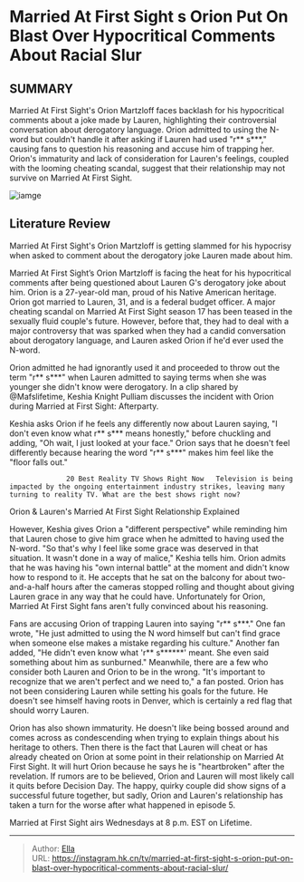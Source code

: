 # Married At First Sight s Orion Put On Blast Over Hypocritical Comments About Racial Slur


## SUMMARY 



  Married At First Sight&#39;s Orion Martzloff faces backlash for his hypocritical comments about a joke made by Lauren, highlighting their controversial conversation about derogatory language.   Orion admitted to using the N-word but couldn&#39;t handle it after asking if Lauren had used &#34;r** s***,&#34; causing fans to question his reasoning and accuse him of trapping her.   Orion&#39;s immaturity and lack of consideration for Lauren&#39;s feelings, coupled with the looming cheating scandal, suggest that their relationship may not survive on Married At First Sight.  

![iamge](https://static1.srcdn.com/wordpress/wp-content/uploads/2023/11/married-at-first-sight-s-orion-put-on-blast-over-hypocritical-comments-about-racial-slur.jpg)

## Literature Review
Married At First Sight&#39;s Orion Martzloff is getting slammed for his hypocrisy when asked to comment about the derogatory joke Lauren made about him.




Married At First Sight’s Orion Martzloff is facing the heat for his hypocritical comments after being questioned about Lauren G&#39;s derogatory joke about him. Orion is a 27-year-old man, proud of his Native American heritage. Orion got married to Lauren, 31, and is a federal budget officer. A major cheating scandal on Married At First Sight season 17 has been teased in the sexually fluid couple&#39;s future. However, before that, they had to deal with a major controversy that was sparked when they had a candid conversation about derogatory language, and Lauren asked Orion if he&#39;d ever used the N-word.




Orion admitted he had ignorantly used it and proceeded to throw out the term &#34;r** s***&#34; when Lauren admitted to saying terms when she was younger she didn&#39;t know were derogatory. In a clip shared by @Mafslifetime, Keshia Knight Pulliam discusses the incident with Orion during Married at First Sight: Afterparty.


 

Keshia asks Orion if he feels any differently now about Lauren saying, &#34;I don&#39;t even know what r** s*** means honestly,&#34; before chuckling and adding, &#34;Oh wait, I just looked at your face.&#34; Orion says that he doesn&#39;t feel differently because hearing the word &#34;r** s***&#34; makes him feel like the &#34;floor falls out.&#34;

                  20 Best Reality TV Shows Right Now   Television is being impacted by the ongoing entertainment industry strikes, leaving many turning to reality TV. What are the best shows right now?    





 Orion &amp; Lauren&#39;s Married At First Sight Relationship Explained 
          

However, Keshia gives Orion a &#34;different perspective&#34; while reminding him that Lauren chose to give him grace when he admitted to having used the N-word. &#34;So that&#39;s why I feel like some grace was deserved in that situation. It wasn&#39;t done in a way of malice,&#34; Keshia tells him. Orion admits that he was having his &#34;own internal battle&#34; at the moment and didn&#39;t know how to respond to it. He accepts that he sat on the balcony for about two-and-a-half hours after the cameras stopped rolling and thought about giving Lauren grace in any way that he could have. Unfortunately for Orion, Married At First Sight fans aren&#39;t fully convinced about his reasoning.

Fans are accusing Orion of trapping Lauren into saying &#34;r** s***.&#34; One fan wrote, &#34;He just admitted to using the N word himself but can&#39;t find grace when someone else makes a mistake regarding his culture.&#34; Another fan added, &#34;He didn&#39;t even know what &#39;r** s******&#39; meant. She even said something about him as sunburned.&#34; Meanwhile, there are a few who consider both Lauren and Orion to be in the wrong. &#34;It&#39;s important to recognize that we aren&#39;t perfect and we need to,&#34; a fan posted. Orion has not been considering Lauren while setting his goals for the future. He doesn&#39;t see himself having roots in Denver, which is certainly a red flag that should worry Lauren.




Orion has also shown immaturity. He doesn&#39;t like being bossed around and comes across as condescending when trying to explain things about his heritage to others. Then there is the fact that Lauren will cheat or has already cheated on Orion at some point in their relationship on Married At First Sight. It will hurt Orion because he says he is &#34;heartbroken&#34; after the revelation. If rumors are to be believed, Orion and Lauren will most likely call it quits before Decision Day. The happy, quirky couple did show signs of a successful future together, but sadly, Orion and Lauren&#39;s relationship has taken a turn for the worse after what happened in episode 5.



Married at First Sight airs Wednesdays at 8 p.m. EST on Lifetime.






---

> Author: [Ella](https://instagram.hk.cn/)  
> URL: https://instagram.hk.cn/tv/married-at-first-sight-s-orion-put-on-blast-over-hypocritical-comments-about-racial-slur/  

